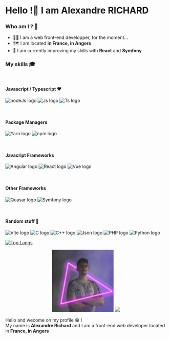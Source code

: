 <h1>Hello !👋 I am Alexandre RICHARD </h1>

<h3>Who am I ? 🤔</h3>

<ul>
  <li>👨‍💻 I am a web front-end developper, for the moment...</li>
  <li>🗺️ I am located <b>in France, in Angers</b></li>
  <li>🧠 I am currently improving my skills with <b>React</b> and <b>Symfony</b></li>
</ul>

<h3>My skills 🎓</h3>

<br>
<h4>Javascript / Typescript ❤️</h4>
<p>
  <img src="https://img.shields.io/badge/Node.js-339933?style=for-the-badge&logo=nodedotjs&logoColor=white" alt="nodeJs logo"/>
  <img src="https://img.shields.io/badge/JavaScript-323330?style=for-the-badge&logo=javascript&logoColor=F7DF1E" alt="Js logo"/>
  <img src="https://img.shields.io/badge/TypeScript-007ACC?style=for-the-badge&logo=typescript&logoColor=white" alt="Ts logo"/>
</p>
<br>


<h4>Package Managers</h4>
<p>
  <img src="https://img.shields.io/badge/Yarn-2C8EBB?style=for-the-badge&logo=yarn&logoColor=white" alt="Yarn logo"/>
  <img src="https://img.shields.io/badge/npm-CB3837?style=for-the-badge&logo=npm&logoColor=white" alt="npm logo" />
</p>
<br>


<h4>Javacript Frameworks</h4>
<p>
  <img src="https://img.shields.io/badge/Angular-DD0031?style=for-the-badge&logo=angular&logoColor=white" alt="Angular logo" />
   <img src="https://img.shields.io/badge/React-20232A?style=for-the-badge&logo=react&logoColor=61DAFB" alt="React logo" />
  <img src="https://img.shields.io/badge/Vue.js-35495E?style=for-the-badge&logo=vuedotjs&logoColor=4FC08D" alt="Vue logo" />
</p>
<br>


<h4>Other Frameworks</h4>
<p>
  <img src="https://img.shields.io/badge/Quasar-1976D2?style=for-the-badge&logo=quasar&logoColor=white" alt="Quasar logo" />
  <img src="https://img.shields.io/badge/Symfony-000000?style=for-the-badge&logo=Symfony&logoColor=white" alt="Symfony logo" />
</p>
<br>


<h4>Random stuff 🤌</h4>
<p>
  <img src="https://img.shields.io/badge/Vite-B73BFE?style=for-the-badge&logo=vite&logoColor=FFD62E" alt="Vite logo"/>
  <img src="https://img.shields.io/badge/C-00599C?style=for-the-badge&logo=c&logoColor=white" alt="C logo"/>
  <img src="https://img.shields.io/badge/C%2B%2B-00599C?style=for-the-badge&logo=c%2B%2B&logoColor=white" alt="C++ logo"/>
  <img src="https://img.shields.io/badge/json-5E5C5C?style=for-the-badge&logo=json&logoColor=white" alt="Json logo"/>
  <img src="https://img.shields.io/badge/PHP-777BB4?style=for-the-badge&logo=php&logoColor=white" alt="PHP logo"/>
  <img src="https://img.shields.io/badge/Python-FFD43B?style=for-the-badge&logo=python&logoColor=blue" alt="Python logo"/>
</p>

[![Top Langs](https://github-readme-stats.vercel.app/api/top-langs/?username=AlexandreRichrd&theme=material-palenight)](https://github.com/anuraghazra/github-readme-stats)
  
  
<p align="center">
  <img src="https://github.com/AlexandreRichrd/AlexandreRichrd/blob/main/img/PPNeon.png" width="192px"/>
  <img src="https://github-readme-stats.vercel.app/api?username=AlexandreRichrd&show_icons=true&theme=material-palenight" />
</p>

<p>
  Hello and wecome on my profile 😁 !<br>
  My name is <b>Alexandre Richard</b> and I am a front-end web developer located in <b>France, in Angers</b>  
</p>

 <!--
<p>
  <img src="https://github-readme-stats.vercel.app/api/top-langs/?username=AlexandreRichrd&layout=compact" />
</p>
 
**AlexandreRichrd/AlexandreRichrd** is a ✨ _special_ ✨ repository because its `README.md` (this file) appears on your GitHub profile.

Here are some ideas to get you started:

- 🔭 I’m currently working on ...
- 🌱 I’m currently learning ...
- 👯 I’m looking to collaborate on ...
- 🤔 I’m looking for help with ...
- 💬 Ask me about ...
- 📫 How to reach me: ...
- 😄 Pronouns: ...
- ⚡ Fun fact: ...
-->
